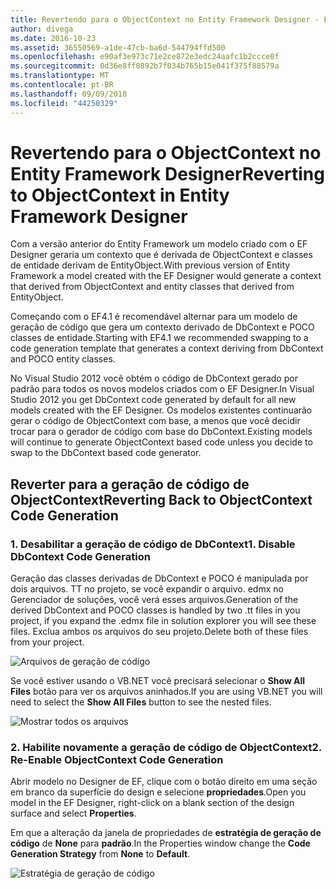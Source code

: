 ```yaml
---
title: Revertendo para o ObjectContext no Entity Framework Designer - EF6
author: divega
ms.date: 2016-10-23
ms.assetid: 36550569-a1de-47cb-ba6d-544794ffd500
ms.openlocfilehash: e90af3e973c71e2ce872e3edc24aafc1b2ccce0f
ms.sourcegitcommit: 0d36e8ff0892b7f034b765b15e041f375f88579a
ms.translationtype: MT
ms.contentlocale: pt-BR
ms.lasthandoff: 09/09/2018
ms.locfileid: "44250329"
---
```

# <a name="reverting-to-objectcontext-in-entity-framework-designer"></a><span data-ttu-id="ad477-102">Revertendo para o ObjectContext no Entity Framework Designer</span><span class="sxs-lookup"><span data-stu-id="ad477-102">Reverting to ObjectContext in Entity Framework Designer</span></span>
<span data-ttu-id="ad477-103">Com a versão anterior do Entity Framework um modelo criado com o EF Designer geraria um contexto que é derivada de ObjectContext e classes de entidade derivam de EntityObject.</span><span class="sxs-lookup"><span data-stu-id="ad477-103">With previous version of Entity Framework a model created with the EF Designer would generate a context that derived from ObjectContext and entity classes that derived from EntityObject.</span></span>

<span data-ttu-id="ad477-104">Começando com o EF4.1 é recomendável alternar para um modelo de geração de código que gera um contexto derivado de DbContext e POCO classes de entidade.</span><span class="sxs-lookup"><span data-stu-id="ad477-104">Starting with EF4.1 we recommended swapping to a code generation template that generates a context deriving from DbContext and POCO entity classes.</span></span>

<span data-ttu-id="ad477-105">No Visual Studio 2012 você obtém o código de DbContext gerado por padrão para todos os novos modelos criados com o EF Designer.</span><span class="sxs-lookup"><span data-stu-id="ad477-105">In Visual Studio 2012 you get DbContext code generated by default for all new models created with the EF Designer.</span></span> <span data-ttu-id="ad477-106">Os modelos existentes continuarão gerar o código de ObjectContext com base, a menos que você decidir trocar para o gerador de código com base do DbContext.</span><span class="sxs-lookup"><span data-stu-id="ad477-106">Existing models will continue to generate ObjectContext based code unless you decide to swap to the DbContext based code generator.</span></span>

## <a name="reverting-back-to-objectcontext-code-generation"></a><span data-ttu-id="ad477-107">Reverter para a geração de código de ObjectContext</span><span class="sxs-lookup"><span data-stu-id="ad477-107">Reverting Back to ObjectContext Code Generation</span></span>

### <a name="1-disable-dbcontext-code-generation"></a><span data-ttu-id="ad477-108">1. Desabilitar a geração de código de DbContext</span><span class="sxs-lookup"><span data-stu-id="ad477-108">1. Disable DbContext Code Generation</span></span>

<span data-ttu-id="ad477-109">Geração das classes derivadas de DbContext e POCO é manipulada por dois arquivos. TT no projeto, se você expandir o arquivo. edmx no Gerenciador de soluções, você verá esses arquivos.</span><span class="sxs-lookup"><span data-stu-id="ad477-109">Generation of the derived DbContext and POCO classes is handled by two .tt files in you project, if you expand the .edmx file in solution explorer you will see these files.</span></span> <span data-ttu-id="ad477-110">Exclua ambos os arquivos do seu projeto.</span><span class="sxs-lookup"><span data-stu-id="ad477-110">Delete both of these files from your project.</span></span>

![Arquivos de geração de código](~/ef6/media/codegenfiles.png)

<span data-ttu-id="ad477-112">Se você estiver usando o VB.NET você precisará selecionar o **Show All Files** botão para ver os arquivos aninhados.</span><span class="sxs-lookup"><span data-stu-id="ad477-112">If you are using VB.NET you will need to select the **Show All Files** button to see the nested files.</span></span>

![Mostrar todos os arquivos](~/ef6/media/showallfiles.png)

### <a name="2-re-enable-objectcontext-code-generation"></a><span data-ttu-id="ad477-114">2. Habilite novamente a geração de código de ObjectContext</span><span class="sxs-lookup"><span data-stu-id="ad477-114">2. Re-Enable ObjectContext Code Generation</span></span>

<span data-ttu-id="ad477-115">Abrir modelo no Designer de EF, clique com o botão direito em uma seção em branco da superfície do design e selecione **propriedades**.</span><span class="sxs-lookup"><span data-stu-id="ad477-115">Open you model in the EF Designer, right-click on a blank section of the design surface and select **Properties**.</span></span>

<span data-ttu-id="ad477-116">Em que a alteração da janela de propriedades de **estratégia de geração de código** de **None** para **padrão**.</span><span class="sxs-lookup"><span data-stu-id="ad477-116">In the Properties window change the **Code Generation Strategy** from **None** to **Default**.</span></span>

![Estratégia de geração de código](~/ef6/media/codegenstrategy.png)
